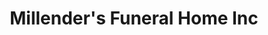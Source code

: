 ---
title: "Millender's Funeral Home Inc"
url: /moss-point/millenders-funeral-home-inc/
shop: Bestattungen
---